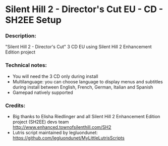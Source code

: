 # Silent Hill 2 - Director's Cut EU - CD - SH2EE Setup
### Description:
"Silent Hill 2 - Director's Cut" 3 CD EU using Silent Hill 2 Enhancement Edition project
### Technical notes:
- You will need the 3 CD only during install
- Multilanguage: you can choose language to display menus and subtitles during install between English, French, German, Italian and Spanish
- Gamepad natively supported
### Credits:
- Big thanks to Elisha Riedlinger and all Silent Hill 2 Enhancement Edition project (SH2EE) devs team http://www.enhanced.townofsilenthill.com/SH2
- Lutris script maintained by legluondunet: https://github.com/legluondunet/MyLittleLutrisScripts
